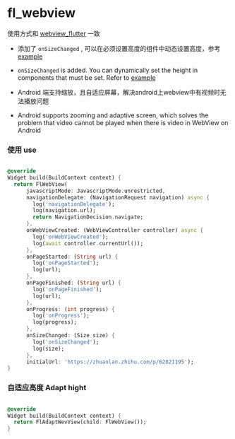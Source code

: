 # fl_webview

使用方式和 [webview_flutter](https://pub.dev/packages/webview_flutter) 一致

- 添加了 `onSizeChanged` , 可以在必须设置高度的组件中动态设置高度，参考 [example](https://github.com/Wayaer/fl_webview/blob/main/example/lib/main.dart)
- `onSizeChanged` is added. You can dynamically set the height in components that must be set. Refer to [example](https://github.com/Wayaer/fl_webview/blob/main/example/lib/main.dart)

- Android 端支持缩放，且自适应屏幕，解决android上webview中有视频时无法播放问题
- Android supports zooming and adaptive screen, which solves the problem that video cannot be played when there is video in WebView on Android

### 使用 use

```dart

@override
Widget build(BuildContext context) {
  return FlWebView(
      javascriptMode: JavascriptMode.unrestricted,
      navigationDelegate: (NavigationRequest navigation) async {
        log('navigationDelegate');
        log(navigation.url);
        return NavigationDecision.navigate;
      },
      onWebViewCreated: (WebViewController controller) async {
        log('onWebViewCreated');
        log(await controller.currentUrl());
      },
      onPageStarted: (String url) {
        log('onPageStarted');
        log(url);
      },
      onPageFinished: (String url) {
        log('onPageFinished');
        log(url);
      },
      onProgress: (int progress) {
        log('onProgress');
        log(progress);
      },
      onSizeChanged: (Size size) {
        log('onSizeChanged');
        log(size);
      },
      initialUrl: 'https://zhuanlan.zhihu.com/p/62821195');
}


```
### 自适应高度  Adapt hight

```dart

@override
Widget build(BuildContext context) {
  return FlAdaptWevView(child: FlWebView());
}
```